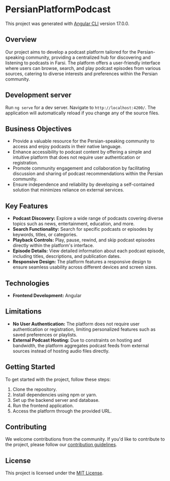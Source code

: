 # PersianPlatformPodcast

This project was generated with [Angular CLI](https://github.com/angular/angular-cli) version 17.0.0.

## Overview
Our project aims to develop a podcast platform tailored for the Persian-speaking community, providing a centralized hub for discovering and listening to podcasts in Farsi. The platform offers a user-friendly interface where users can browse, search, and play podcast episodes from various sources, catering to diverse interests and preferences within the Persian community.

## Development server

Run `ng serve` for a dev server. Navigate to `http://localhost:4200/`. The application will automatically reload if you change any of the source files.

## Business Objectives
- Provide a valuable resource for the Persian-speaking community to access and enjoy podcasts in their native language.
- Enhance accessibility to podcast content by offering a simple and intuitive platform that does not require user authentication or registration.
- Promote community engagement and collaboration by facilitating discussion and sharing of podcast recommendations within the Persian community.
- Ensure independence and reliability by developing a self-contained solution that minimizes reliance on external services.

## Key Features
- **Podcast Discovery:** Explore a wide range of podcasts covering diverse topics such as news, entertainment, education, and more.
- **Search Functionality:** Search for specific podcasts or episodes by keywords, titles, or categories.
- **Playback Controls:** Play, pause, rewind, and skip podcast episodes directly within the platform's interface.
- **Episode Details:** View detailed information about each podcast episode, including titles, descriptions, and publication dates.
- **Responsive Design:** The platform features a responsive design to ensure seamless usability across different devices and screen sizes.

## Technologies
- **Frontend Development:** Angular

## Limitations
- **No User Authentication:** The platform does not require user authentication or registration, limiting personalized features such as saved preferences or playlists.
- **External Podcast Hosting:** Due to constraints on hosting and bandwidth, the platform aggregates podcast feeds from external sources instead of hosting audio files directly.

## Getting Started
To get started with the project, follow these steps:
1. Clone the repository.
2. Install dependencies using npm or yarn.
3. Set up the backend server and database.
4. Run the frontend application.
5. Access the platform through the provided URL.

## Contributing
We welcome contributions from the community. If you'd like to contribute to the project, please follow our [contribution guidelines](CONTRIBUTING.md).

## License
This project is licensed under the [MIT License](LICENSE).

